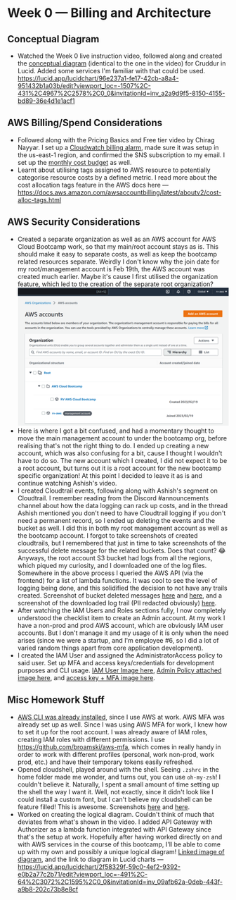# Week 0 — Billing and Architecture

## Conceptual Diagram
* Watched the Week 0 live instruction video, followed along and created the [conceptual diagram](./week0/Cruddur%20-%20Conceptual%20Diagram.png) (identical to the one in the video) for Cruddur in Lucid. Added some services I'm familiar with that could be used. https://lucid.app/lucidchart/96e237a1-fe17-42cb-a8a4-951432b1a03b/edit?viewport_loc=-1507%2C-431%2C4967%2C2578%2C0_0&invitationId=inv_a2a9d9f5-8150-4155-bd89-36e4d1e1acf1

## AWS Billing/Spend Considerations
* Followed along with the Pricing Basics and Free tier video by Chirag Nayyar. I set up a [Cloudwatch billing alarm](./week0/AWS%20Billing%20Alert.png), made sure it was setup in the us-east-1 region, and confirmed the SNS subscription to my email. I set up the [monthly cost budget](./week0/AWS%20Billing%20Budget.png) as well.
* Learnt about utilising tags assigned to AWS resource to potentially categorise resource costs by a defined metric. I read more about the cost allocation tags feature in the AWS docs here — https://docs.aws.amazon.com/awsaccountbilling/latest/aboutv2/cost-alloc-tags.html

## AWS Security Considerations
* Created a separate organization as well as an AWS account for AWS Cloud Bootcamp work, so that my main/root account stays as is. This should make it easy to separate costs, as well as keep the bootcamp related resources separate. Weirdly I don't know why the join date for my root/management account is Feb 19th, the AWS account was created much earlier. Maybe it's cause I first utilised the organization feature, which led to the creation of the separate root organization? ![AWS Organizations](./week0/aws-organizations-bootcamp-account.png)
* Here is where I got a bit confused, and had a momentary thought to move the main management account to under the bootcamp org, before realising that's not the right thing to do. I ended up creating a new account, which was also confusing for a bit, cause I thought I wouldn't have to do so. The new account which I created, I did not expect it to be a root account, but turns out it is a root account for the new bootcamp specific organization! At this point I decided to leave it as is and continue watching Ashish's video.
* I created Cloudtrail events, following along with Ashish's segment on Cloudtrail. I remember reading from the Discord #announcements channel about how the data logging can rack up costs, and in the thread Ashish mentioned you don't need to have Cloudtrail logging if you don't need a permanent record, so I ended up deleting the events and the bucket as well. I did this in both my root management account as well as the bootcamp account. I forgot to take screenshots of created cloudtrails, but I remembered that just in time to take screenshots of the successful delete message for the related buckets. Does that count? 😂 Anyways, the root account S3 bucket had logs from all the regions, which piqued my curiosity, and I downloaded one of the log files. Somewhere in the above process I queried the AWS API (via the frontend) for a list of lambda functions. It was cool to see the level of logging being done, and this solidified the decision to not have any trails created. Screenshot of bucket deleted messages [here](./week0/aws-root-bucket-deletion.png) and [here](./week0/aws-bootcamp-bucket-deletion.png), and a screenshot of the downloaded log trail (PII redacted obviously) [here](./week0/aws-cloudtrail-log-file.png).
* After watching the IAM Users and Roles sections fully, I now completely understood the checklist item to create an Admin account. At my work I have a non-prod and prod AWS account, which are obviously IAM user accounts. But I don't manage it and my usage of it is only when the need arises (since we were a startup, and I'm employee #6, so I did a lot of varied random things apart from core application development).
* I created the IAM User and assigned the AdministratorAccess policy to said user. Set up MFA and access keys/credentials for development purposes and CLI usage. [IAM User Image here](./week0/aws-iam-user.png), [Admin Policy attached image here](./week0/aws-admin-policy-attached.png), and [access key + MFA image here](./week0/aws-credentials-generated.png).


## Misc Homework Stuff
* [AWS CLI was already installed](./week0/aws-cli-installed.png), since I use AWS at work. AWS MFA was already set up as well. Since I was using AWS MFA for work, I knew how to set it up for the root account. I was already aware of IAM roles, creating IAM roles with different permissions. I use https://github.com/broamski/aws-mfa, which comes in really handy in order to work with different profiles (personal, work non-prod, work prod, etc.) and have their temporary tokens easily refreshed.
* Opened cloudshell, played around with the shell. Seeing `.zshrc` in the home folder made me wonder, and turns out, you can use `oh-my-zsh`! I couldn't believe it. Naturally, I spent a small amount of time setting up the shell the way I want it. Well, not exactly, since it didn't look like I could install a custom font, but I can't believe my cloudshell can be feature filled! This is awesome. Screenshots [here](./week0/cloudshell-1.png) and [here](./week0/cloudshell-2.png).
* Worked on creating the logical diagram. Couldn't think of much that deviates from what's shown in the video. I added API Gateway with Authorizer as a lambda function integrated with API Gateway since that's the setup at work. Hopefully after having worked directly on and with AWS services in the course of this bootcamp, I'll be able to come up with my own and possibly a unique logical diagram! [Linked image of diagram](./week0/Cruddur-LogicalDiagram.png), and the link to diagram in Lucid charts — https://lucid.app/lucidchart/2f58329f-59c0-4ef2-9392-e0b2a77c2b71/edit?viewport_loc=-491%2C-64%2C3072%2C1595%2C0_0&invitationId=inv_09afb62a-0deb-443f-a9b8-202c73b8e8cf